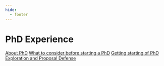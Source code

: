 ```yaml
---
hide:
  - footer
---
```


# PhD Experience

[About PhD](phd/1-what-is-phd.md)
[What to consider before starting a PhD](phd/2-before-starting-phd.md)
[Getting starting of PhD](phd/3-starting-phd.md)
[Exploration and Proposal Defense](phd/4-exploration-and-proposal-defense.md)
